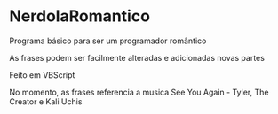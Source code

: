 # NerdolaRomantico
Programa básico para ser um programador romântico


As frases podem ser facilmente alteradas e adicionadas novas partes

Feito em VBScript

No momento, as frases referencia a musica See You Again - Tyler, The Creator e Kali Uchis
